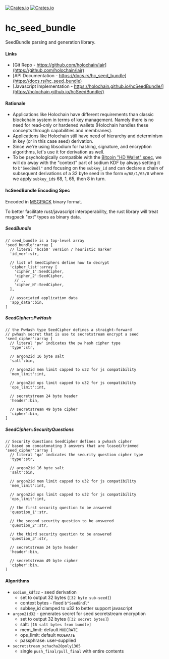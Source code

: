 <a href="https://github.com/holochain/lair/blob/master/LICENSE-APACHE">![Crates.io](https://img.shields.io/crates/l/hc_seed_bundle)</a>
<a href="https://crates.io/crates/hc_seed_bundle">![Crates.io](https://img.shields.io/crates/v/hc_seed_bundle)</a>

# hc_seed_bundle

SeedBundle parsing and generation library.

#### Links

- [Git Repo - https://github.com/holochain/lair](https://github.com/holochain/lair)
- [API Documentation - https://docs.rs/hc_seed_bundle](https://docs.rs/hc_seed_bundle)
- [Javascript Implementation - https://holochain.github.io/hcSeedBundle/](https://holochain.github.io/hcSeedBundle/)

#### Rationale

- Applications like Holochain have different requirements than classic blockchain system in terms of key management. Namely there is no need for read-only or hardened wallets (Holochain handles these concepts through capabilities and membranes).
- Applications like Holochain still have need of hierarchy and determinism in key (or in this case seed) derivation.
- Since we're using libsodium for hashing, signature, and encryption algorithms, let's use it for derivation as well.
- To be psychologically compatible with the [Bitcoin "HD Wallet" spec](https://github.com/bitcoin/bips/blob/master/bip-0032.mediawiki), we will do away with the "context" part of sodium KDF by always setting it to `b"SeedBndl"` and focusing on the `subkey_id` and can declare a chain of subsequent derivations of a 32 byte seed in the form `m/68/1/65/8` where we apply `subkey_id`s 68, 1, 65, then 8 in turn.

#### hcSeedBundle Encoding Spec

Encoded in [MSGPACK](https://msgpack.org/index.html) binary format.

To better facilitate rust/javascript interoperability, the rust library will treat msgpack "ext" types as binary data.

##### SeedBundle

```
// seed_bundle is a top-level array
'seed_bundle':array [
  // literal 'hcsb0' version / heuristic marker
  'id_ver':str,

  // list of SeedCiphers define how to decrypt
  'cipher_list':array [
    'cipher_1':SeedCipher,
    'cipher_2':SeedCipher,
    // ..
    'cipher_N':SeedCipher,
  ],

  // associated application data
  'app_data':bin,
]
```

##### SeedCipher::PwHash

```
// the PwHash type SeedCipher defines a straight-forward
// pwhash secret that is use to secretstream encrypt a seed
'seed_cipher':array [
  // literal 'pw' indicates the pw hash cipher type
  'type':str,

  // argon2id 16 byte salt
  'salt':bin,

  // argon2id mem limit capped to u32 for js compatibility
  'mem_limit':int,

  // argon2id ops limit capped to u32 for js compatibility
  'ops_limit':int,

  // secretstream 24 byte header
  'header':bin,

  // secretstream 49 byte cipher
  'cipher':bin,
]
```

##### SeedCipher::SecurityQuestions

```
// Security Questions SeedCipher defines a pwhash cipher
// based on concatonating 3 answers that are lcased/trimmed
'seed_cipher':array [
  // literal 'qa' indicates the security question cipher type
  'type':str,

  // argon2id 16 byte salt
  'salt':bin,

  // argon2id mem limit capped to u32 for js compatibility
  'mem_limit':int,

  // argon2id ops limit capped to u32 for js compatibility
  'ops_limit':int,

  // the first security question to be answered
  'question_1':str,

  // the second security question to be answered
  'question_2':str,

  // the third security question to be answered
  'question_3':str,

  // secretstream 24 byte header
  'header':bin,

  // secretstream 49 byte cipher
  'cipher':bin,
]
```

#### Algorithms

- `sodium_kdf32` - seed derivation
  - set to output 32 bytes (`[32 byte sub-seed]`)
  - context bytes - fixed `b"SeedBndl"`
  - subkey_id clamped to u32 to better support javascript
- `argon2id32` - generates secret for seed secretstream encryption
  - set to output 32 bytes (`[32 secret bytes]`)
  - salt: `[16 salt bytes from bundle]`
  - mem_limit: default `MODERATE`
  - ops_limit: default `MODERATE`
  - passphrase: user-supplied
- `secretstream_xchacha20poly1305`
  - single `push_final/pull_final` with entire contents
